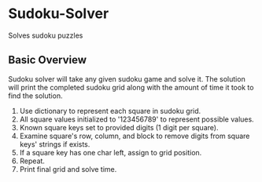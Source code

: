 Sudoku-Solver
=============

Solves sudoku puzzles

Basic Overview
--------------

Sudoku solver will take any given sudoku game and solve it. The solution will print the completed sudoku grid along with the amount of time it took to find the solution.

1. Use dictionary to represent each square in sudoku grid.
2. All square values initialized to '123456789' to represent possible values.
3. Known square keys set to provided digits (1 digit per square).
4. Examine square's row, column, and block to remove digits from square keys' strings if exists.
5. If a square key has one char left, assign to grid position.
7. Repeat.
8. Print final grid and solve time.


